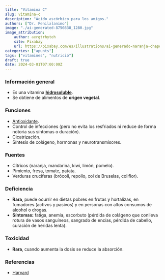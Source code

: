 ```yaml
---
title: "Vitamina C"
slug: vitamina-c
description: "Ácido ascórbico para los amigos."
authors: ["Dr. Fenilalanino"]
image: "./ai-generated-8750838_1280.jpg"
image_attribution:
    author: aergtrhyteh
    site: Pixabay
    url: https://pixabay.com/es/illustrations/ai-generado-naranja-chapoteo-agua-8750838/
categories: ["apunts"]
tags: ["vitamines", "nutrició"]
draft: true
date: 2024-03-01T07:00:00Z
---
```


### Información general
- Es una vitamina **[hidrosoluble](../vitaminas-101)**.
- Se obtiene de alimentos de **origen vegetal**.

### Funciones
- [Antioxidante](../antioxidantes).
- Control de infecciones (pero no evita los resfriados ni reduce de forma notoria sus síntomas o duración).
- Cicatrización.
- Síntesis de colágeno, hormonas y neurotransmisores.

### Fuentes
- Cítricos (naranja, mandarina, kiwi, limón, pomelo).
- Pimiento, fresa, tomate, patata.
- Verduras crucíferas (brócoli, repollo, col de Bruselas, coliflor).

### Deficiencia
- **Rara**, puede ocurrir en dietas pobres en frutas y hortalizas, en fumadores (activos y pasivos) y en personas con altos consumos de alcohol o drogas.
- **Síntomas:** fatiga, anemia, escorbuto (pérdida de colágeno que conlleva rotura de vasos sanguíneos, sangrado de encías, pérdida de cabello, curación de heridas lenta).

### Toxicidad
- **Rara**, cuando aumenta la dosis se reduce la absorción.


### Referencias

- [Harvard](https://www.hsph.harvard.edu/nutritionsource/vitamin-c/)

